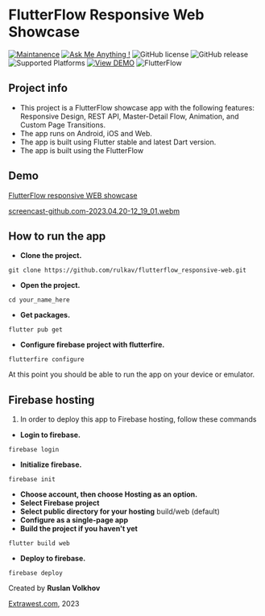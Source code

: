 # FlutterFlow Responsive Web Showcase

[![Maintanence](https://img.shields.io/badge/Maintenance-yes-blue.svg)]()
[![Ask Me Anything !](https://img.shields.io/badge/Ask%20me-anything-1abc9c.svg)]()
![GitHub license](https://img.shields.io/github/license/Naereen/StrapDown.js.svg)
![GitHub release](https://img.shields.io/badge/release-v1.0.0-blue)
![Supported Platforms](https://img.shields.io/badge/Platform-Android%20|%20iOS%20|%20Web%20%20-blue.svg?logo=flutter)
[![View DEMO](https://img.shields.io/badge/VIEW-DEMO-lightgreen.svg)](https://volkhov-map.web.app)
![FlutterFlow](https://img.shields.io/badge/FlutterFlow-6E61FA.svg?logo=flutter)

## Project info 
- This project is a FlutterFlow showcase app with the following features: Responsive Design, REST API, Master-Detail Flow, Animation, and Custom Page Transitions.
- The app runs on Android, iOS and Web.
- The app is built using Flutter stable and latest Dart version.
- The app is built using the FlutterFlow

## Demo
[FlutterFlow responsive WEB showcase](https://main--ornate-licorice-ac07bd.netlify.app/)



[screencast-github.com-2023.04.20-12_19_01.webm](https://user-images.githubusercontent.com/129328468/233325457-e31c1092-cbf5-4db6-a169-80eede8fbd98.webm)



## How to run the app
- **Clone the project.**
```shell
git clone https://github.com/rulkav/flutterflow_responsive-web.git
```
- **Open the project.**
```shell
cd your_name_here
```
- **Get packages.**
```shell
flutter pub get
```
- **Configure firebase project with flutterfire.**
```shell
flutterfire configure
```


At this point you should be able to run the app on your device or emulator.


## Firebase hosting

1. In order to deploy this app to Firebase hosting, follow these commands

- **Login to firebase.**
```shell
firebase login
```
- **Initialize firebase.**
```shell
firebase init
```
- **Choose account, then choose Hosting as an option.**
- **Select Firebase project**
- **Select public directory for your hosting**
build/web (default)
- **Configure as a single-page app**
- **Build the project if you haven't yet**
```shell
flutter build web
```
- **Deploy to firebase.**
```shell
firebase deploy
```


Created by **Ruslan Volkhov**

[Extrawest.com](https://www.extrawest.com), 2023

